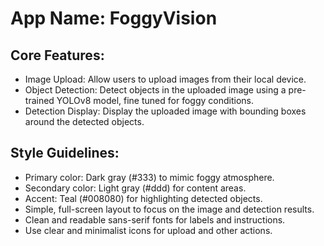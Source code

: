 # **App Name**: FoggyVision

## Core Features:

- Image Upload: Allow users to upload images from their local device.
- Object Detection: Detect objects in the uploaded image using a pre-trained YOLOv8 model, fine tuned for foggy conditions.
- Detection Display: Display the uploaded image with bounding boxes around the detected objects.

## Style Guidelines:

- Primary color: Dark gray (#333) to mimic foggy atmosphere.
- Secondary color: Light gray (#ddd) for content areas.
- Accent: Teal (#008080) for highlighting detected objects.
- Simple, full-screen layout to focus on the image and detection results.
- Clean and readable sans-serif fonts for labels and instructions.
- Use clear and minimalist icons for upload and other actions.